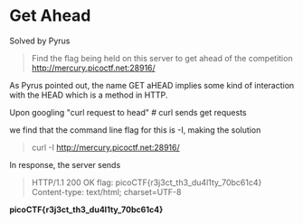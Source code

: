# Get Ahead
 Solved by Pyrus

> Find the flag being held on this server to get ahead of the competition http://mercury.picoctf.net:28916/

As Pyrus pointed out, the name GET aHEAD implies some kind of interaction with the HEAD which is a method in HTTP.

Upon googling "curl request to head" # curl sends get requests

we find that the command line flag for this is -I, making the solution

> curl -I http://mercury.picoctf.net:28916/

In response, the server sends 

> HTTP/1.1 200 OK
> flag: picoCTF{r3j3ct_th3_du4l1ty_70bc61c4}
> Content-type: text/html; charset=UTF-8

**picoCTF{r3j3ct_th3_du4l1ty_70bc61c4}**